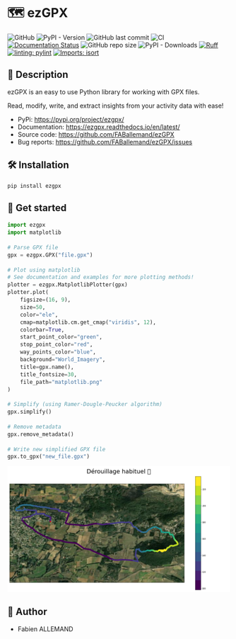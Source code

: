 # 🗺️ ezGPX

![GitHub](https://img.shields.io/github/license/FABallemand/ezGPX)
![PyPI - Version](https://img.shields.io/pypi/v/ezgpx)
![GitHub last commit](https://img.shields.io/github/last-commit/FABallemand/ezGPX/main)
![CI](https://github.com/FABallemand/ezGPX/actions/workflows/ci.yml/badge.svg?event=push)
[![Documentation Status](https://readthedocs.org/projects/ezgpx/badge/?version=latest)](https://ezgpx.readthedocs.io/en/latest/?badge=latest)
![GitHub repo size](https://img.shields.io/github/repo-size/FABallemand/ezGPX)
![PyPI - Downloads](https://img.shields.io/pypi/dm/ezgpx)
[![Ruff](https://img.shields.io/endpoint?url=https://raw.githubusercontent.com/astral-sh/ruff/main/assets/badge/v2.json)](https://github.com/astral-sh/ruff)
[![linting: pylint](https://img.shields.io/badge/linting-pylint-yellowgreen)](https://github.com/pylint-dev/pylint)
[![Imports: isort](https://img.shields.io/badge/%20imports-isort-%231674b1?style=flat&labelColor=ef8336)](https://pycqa.github.io/isort/)

## 🔎 Description
ezGPX is an easy to use Python library for working with GPX files.

Read, modify, write, and extract insights from your activity data with ease!

- PyPi: https://pypi.org/project/ezgpx/
- Documentation: https://ezgpx.readthedocs.io/en/latest/
- Source code: https://github.com/FABallemand/ezGPX
- Bug reports: https://github.com/FABallemand/ezGPX/issues

## 🛠️ Installation

```bash
pip install ezgpx
```

## 🏁 Get started

```python
import ezgpx
import matplotlib

# Parse GPX file
gpx = ezgpx.GPX("file.gpx")

# Plot using matplotlib
# See documentation and examples for more plotting methods!
plotter = ezgpx.MatplotlibPlotter(gpx)
plotter.plot(
    figsize=(16, 9),
    size=50,
    color="ele",
    cmap=matplotlib.cm.get_cmap("viridis", 12),
    colorbar=True,
    start_point_color="green",
    stop_point_color="red",
    way_points_color="blue",
    background="World_Imagery",
    title=gpx.name(),
    title_fontsize=30,
    file_path="matplotlib.png"
)

# Simplify (using Ramer-Dougle-Peucker algorithm)
gpx.simplify()

# Remove metadata
gpx.remove_metadata()

# Write new simplified GPX file
gpx.to_gpx("new_file.gpx")
```

![Plot made with Matplotlib](img/matplotlib.png)

## 👤 Author
- Fabien ALLEMAND
